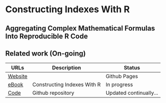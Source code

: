 # Constructing Indexes With R

## Aggregating Complex Mathematical Formulas Into Reproducible R Code

## Related work (On-going)

| URLs | Description | Status |
|-------|--------------------| --------- |
|[Website](https://tmbuza.github.io/indexbook/) |  | Github Pages |
|[eBook](https://complexdatainsights.com/indexbook/) | Constructing Indexes With R | In progress |
|[Code](https://github.com/tmbuza/indexbook) | Github repository | Updated continually... |
